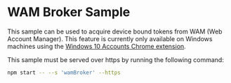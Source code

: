 # WAM Broker Sample

This sample can be used to acquire device bound tokens from WAM (Web Account Manager). This feature is currently only available on Windows machines using the [Windows 10 Accounts Chrome extension](https://chrome.google.com/webstore/detail/windows-10-accounts/ppnbnpeolgkicgegkbkbjmhlideopiji).

This sample must be served over https by running the following command:

```bash
npm start -- --s 'wamBroker' --https
```
